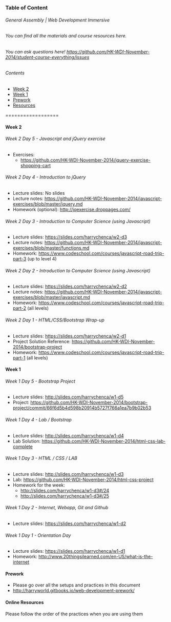 ### Table of Content
###### General Assembly | Web Development Immersive 

###### You can find all the materials and course resources here.

###### You can ask questions here! https://github.com/HK-WDI-November-2014/student-course-everything/issues

###### Contents
* [Week 2](#week2)
* [Week 1](#week1)
* [Prework](#prework)
* [Resources](#resources)

==================

<a name="week2"></a>
#### Week 2

###### Week 2 Day 5 - Javascript and jQuery exercise
- Exercises: 
  - https://github.com/HK-WDI-November-2014/jquery-exercise-shopping-cart

###### Week 2 Day 4 - Introduction to jQuery
- Lecture slides: No slides
- Lecture notes: https://github.com/HK-WDI-November-2014/javascript-exercises/blob/master/jquery.md
- Homework (optional): http://jqexercise.droppages.com/

###### Week 2 Day 3 - Introduction to Computer Science (using Javascript)
- Lecture slides: https://slides.com/harrychenca/w2-d3
- Lecture notes: https://github.com/HK-WDI-November-2014/javascript-exercises/blob/master/functions.md
- Homework: https://www.codeschool.com/courses/javascript-road-trip-part-3 (up to level 4)

###### Week 2 Day 2 - Introduction to Computer Science (using Javascript)
- Lecture slides: https://slides.com/harrychenca/w2-d2
- Lecture notes: https://github.com/HK-WDI-November-2014/javascript-exercises/blob/master/javascript.md
- Homework: https://www.codeschool.com/courses/javascript-road-trip-part-2 (all levels)

###### Week 2 Day 1 - HTML/CSS/Bootstrap Wrap-up
- Lecture slides: https://slides.com/harrychenca/w2-d1
- Project Solution Reference: https://github.com/HK-WDI-November-2014/bootstrap-project
- Homework: https://www.codeschool.com/courses/javascript-road-trip-part-1 (all levels)

<a name="week1"></a>
#### Week 1

###### Week 1 Day 5 - Bootstrap Project
- Lecture slides: http://slides.com/harrychenca/w1-d5
- Project: https://github.com/HK-WDI-November-2014/bootstrap-project/commit/66f6d5b4d598b20914b5727f766a1ea7b9b02b53

###### Week 1 Day 4 - Lab / Bootstrap
- Lecture slides: http://slides.com/harrychenca/w1-d4
- Lab Solution: https://github.com/HK-WDI-November-2014/html-css-lab-complete

###### Week 1 Day 3 - HTML / CSS / LAB
- Lecture slides: http://slides.com/harrychenca/w1-d3
- Lab: https://github.com/HK-WDI-November-2014/html-css-project
- Homework for the week:
  - http://slides.com/harrychenca/w1-d3#/24
  - http://slides.com/harrychenca/w1-d3#/25

###### Week 1 Day 2 - Internet, Webapp, Git and Github
- Lecture slides: https://slides.com/harrychenca/w1-d2

###### Week 1 Day 1 - Orientation Day
- Lecture slides: https://slides.com/harrychenca/w1-d1
- Homework: http://www.20thingsilearned.com/en-US/what-is-the-internet

<a name="prework"></a>
#### Prework
- Please go over all the setups and practices in this document
- http://harryworld.gitbooks.io/web-development-prework/

<a name="resources"></a>
#### Online Resources
Please follow the order of the practices when you are using them
